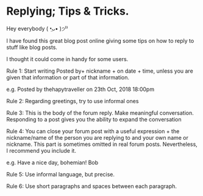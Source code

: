 # Replying; Tips & Tricks.
Hey everybody ( •̤ᴗ• )੭⁾⁾ 


I have found this great blog post online giving some tips on how to reply to stuff like blog posts. 

I thought it could come in handy for some users.


Rule 1: Start writing Posted by+ nickname + on date + time, unless you are given that information or part of that information.  

e.g. Posted by thehapytraveller on 23th Oct, 2018 18:00pm

Rule 2: Regarding greetings, try to use informal ones 


Rule 3: This is the body of the forum reply. Make meaningful conversation. Responding to a post gives you the ability to expand the conversation  


Rule 4: You can close your forum post with a useful expression + the nickname/name of the person you are replying to and your own name or nickname. This part is sometimes omitted in real forum posts. Nevertheless, I recommend you include it. 

e.g. Have a nice day, bohemian!
		Bob 


Rule 5: Use informal language, but precise. 


Rule 6: Use short paragraphs and spaces between each paragraph.  
